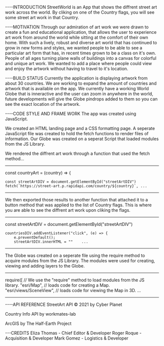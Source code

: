 

----INTRODUCTION
StreetWorld is an App that shows the diffrent street art work across the world.
By cliking on one of the Country flags, you will see some street art work in that Country.


----MOTIVATION
Through our admiration of art work we were drawn to create a fun and educational application, 
that allows the user to experience art work from around the world while sitting at the comfort of their own home.
With such a lively, robust and diverse art world that has continued to grow in new forms and styles, we wanted people to be able to see a particular art form that has, in recent times grown to be a class on it's own. People of all ages turning plane walls of buildings into a canvas for colorful and unique art work. We wanted to add a place where people could view and enjoy the artwork without having to travel to it's location.


----BUILD STATUS
Currently the application is displaying artwork from about 30 countries. We are working to expand the amount of countries and artwork that is available on the app. We currently have a working World Globe that is inneractive and the user can zoom in anywhere in the world, future developments will give the Globe pindrops added to them so you can see the exact location of the artwork. 


----CODE STYLE AND FRAME WORK
The app was created using JavaScript. 

We created an HTML landing page and a CSS formatting page. A seperate JavaScript file was created to hold the fetch functions to render files of information. Our Globe was created on a seperat Script that loaded modules from the JS Library. 

We rendered the diffrent art work through a function that used the fetch method...
___________
const countryArt = (country) => {

	const streetArtDIV = document.getElementById("streetArtDIV")
	fetch(`https://street-art.p.rapidapi.com/country/${country}`, ...
___________

We then exported those results to another function that attached it to a button method that was applied to the list of Country flags. This is where you are able to see the diffrent art work upon cliking the flags. 
___________
const streetArtDIV = document.getElementById("streetArtDIV")
    
    countriesDIV.addEventListener("click", (e) => {
        e.preventDefault();
        streetArtDIV.innerHTML = ""    ...
___________

The Globe was created on a seperate file using the require method to acquire modules from the JS Library.
The modules were used for creating, viewing and adding layers to the Globe. 
___________
require([   // We use the "require" method to load modules from the JS library. 
"esri/Map", // loads code for creating a Map.
"esri/views/SceneView", // loads code for viewing the Map in 3D.   ...
___________



----API REFERENCE
StreetArt API
© 2021 by Cyber Planet

Country Info API
by workmates-lab

ArcGIS
by The Half-Earth Project


---CREDITS
Eliza Thomas - Chief Editor & Developer
Roger Roque - Acquisition & Developer
Mark Gomez - Logistics & Developer